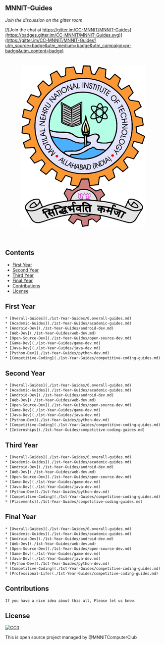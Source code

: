 ## MNNIT-Guides

*Join the discussion on the gitter room* <br>

[![Join the chat at https://gitter.im/CC-MNNIT/MNNIT-Guides](https://badges.gitter.im/CC-MNNIT/MNNIT-Guides.svg)](https://gitter.im/CC-MNNIT/MNNIT-Guides?utm_source=badge&utm_medium=badge&utm_campaign=pr-badge&utm_content=badge)

<h1 align="center">
	<img width="400" src="https://raw.githubusercontent.com/CC-MNNIT/MNNIT-Guides/master/MNNIT.png" alt="Awesome">
	<br>
	<br>
</h1>

<!--
<p align="center">
	<b>✨ MNNIT Computer Club <a href="https://github.com/CC-MNNIT/">Awesome</a> Resource Hub! ✨</b>
</p>

<br>

<p align="center">
	<a href="home.md">What is an MNNIT guides?</a>&nbsp;&nbsp;&nbsp;
</p>

<br>


<h4 align="center">Support our work by contributing to guide and open source in general</h4>
<br>
-->


## Contents

- [First Year](#First-Year)
- [Second Year](#Second-Year)
- [Third Year](#Third-Year)
- [Final Year](#Final-Year)
- [Contributions](#Contributions)
- [License](#License)

## First Year
	
	* [Overall-Guides](./1st-Year-Guides/0.overall-guides.md)
	* [Academic-Guides](./1st-Year-Guides/academic-guides.md)
	* [Android-Dev](./1st-Year-Guides/android-dev.md)
	* [Web-Dev](./1st-Year-Guides/web-dev.md)
	* [Open-Source-Dev](./1st-Year-Guides/open-source-dev.md)
	* [Game-Dev](./1st-Year-Guides/game-dev.md)
	* [Java-Dev](./1st-Year-Guides/java-dev.md)
	* [Python-Dev](./1st-Year-Guides/python-dev.md)
	* [Competitive-Coding](./1st-Year-Guides/competitive-coding-guides.md)

## Second Year

	* [Overall-Guides](./1st-Year-Guides/0.overall-guides.md)
	* [Academic-Guides](./1st-Year-Guides/academic-guides.md)
	* [Android-Dev](./1st-Year-Guides/android-dev.md)
	* [Web-Dev](./1st-Year-Guides/web-dev.md)
	* [Open-Source-Dev](./1st-Year-Guides/open-source-dev.md)
	* [Game-Dev](./1st-Year-Guides/game-dev.md)
	* [Java-Dev](./1st-Year-Guides/java-dev.md)
	* [Python-Dev](./1st-Year-Guides/python-dev.md)
	* [Competitive-Coding](./1st-Year-Guides/competitive-coding-guides.md)
	* [Internships](./1st-Year-Guides/competitive-coding-guides.md)


## Third Year

	* [Overall-Guides](./1st-Year-Guides/0.overall-guides.md)
	* [Academic-Guides](./1st-Year-Guides/academic-guides.md)
	* [Android-Dev](./1st-Year-Guides/android-dev.md)
	* [Web-Dev](./1st-Year-Guides/web-dev.md)
	* [Open-Source-Dev](./1st-Year-Guides/open-source-dev.md)
	* [Game-Dev](./1st-Year-Guides/game-dev.md)
	* [Java-Dev](./1st-Year-Guides/java-dev.md)
	* [Python-Dev](./1st-Year-Guides/python-dev.md)
	* [Competitive-Coding](./1st-Year-Guides/competitive-coding-guides.md)
	* [Placements](./1st-Year-Guides/competitive-coding-guides.md)


## Final Year

	* [Overall-Guides](./1st-Year-Guides/0.overall-guides.md)
	* [Academic-Guides](./1st-Year-Guides/academic-guides.md)
	* [Android-Dev](./1st-Year-Guides/android-dev.md)
	* [Web-Dev](./1st-Year-Guides/web-dev.md)
	* [Open-Source-Dev](./1st-Year-Guides/open-source-dev.md)
	* [Game-Dev](./1st-Year-Guides/game-dev.md)
	* [Java-Dev](./1st-Year-Guides/java-dev.md)
	* [Python-Dev](./1st-Year-Guides/python-dev.md)
	* [Competitive-Coding](./1st-Year-Guides/competitive-coding-guides.md)
	* [Professional-Life](./1st-Year-Guides/competitive-coding-guides.md)


## Contributions

	If you have a nice idea about this all, Please let us know.


## License

[![CC0](http://mirrors.creativecommons.org/presskit/buttons/88x31/svg/cc-zero.svg)](https://creativecommons.org/publicdomain/zero/1.0/)

This is open source project managed by @MNNITComputerClub
